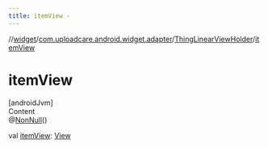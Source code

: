 ```yaml
---
title: itemView -
---
```

//[widget](../../index.md)/[com.uploadcare.android.widget.adapter](../index.md)/[ThingLinearViewHolder](index.md)/[itemView](item-view.md)



# itemView  
[androidJvm]  
Content  
@[NonNull](https://developer.android.com/reference/kotlin/androidx/annotation/NonNull.html)()  
  
val [itemView](item-view.md): [View](https://developer.android.com/reference/kotlin/android/view/View.html)  



